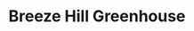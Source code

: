 ---
title: "Breeze Hill Greenhouse"
url: /traverse-city/breeze-hill-greenhouse/
shop: Garten-Center
---
